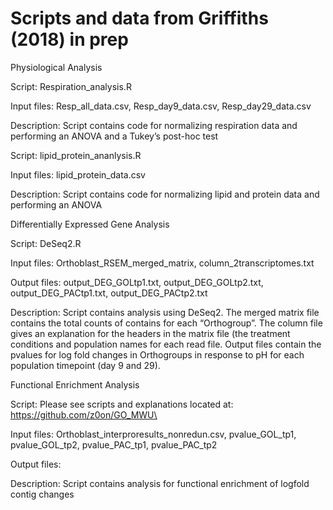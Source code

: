 # Scripts and data from Griffiths (2018) in prep

Physiological Analysis

Script: Respiration_analysis.R

Input files: Resp_all_data.csv, Resp_day9_data.csv, Resp_day29_data.csv

Description: Script contains code for normalizing respiration data and performing an ANOVA and a Tukey’s post-hoc test

Script: lipid_protein_ananlysis.R

Input files: lipid_protein_data.csv

Description: Script contains code for normalizing lipid and protein data and performing an ANOVA

Differentially Expressed Gene Analysis

Script: DeSeq2.R

Input files: Orthoblast_RSEM_merged_matrix, column_2transcriptomes.txt

Output files: output_DEG_GOLtp1.txt, output_DEG_GOLtp2.txt, output_DEG_PACtp1.txt, output_DEG_PACtp2.txt

Description: Script contains analysis using DeSeq2. The merged matrix file contains the total counts of contains for each “Orthogroup”. The column file gives an explanation for the headers in the matrix file (the treatment conditions and population names for each read file. Output files contain the pvalues for log fold changes in Orthogroups in response to pH for each population timepoint (day 9 and 29).

Functional Enrichment Analysis

Script: Please see scripts and explanations located at: https://github.com/z0on/GO_MWU\

Input files: Orthoblast_interproresults_nonredun.csv, pvalue_GOL_tp1, pvalue_GOL_tp2, pvalue_PAC_tp1, pvalue_PAC_tp2

Output files:

Description: Script contains analysis for functional enrichment of logfold contig changes
